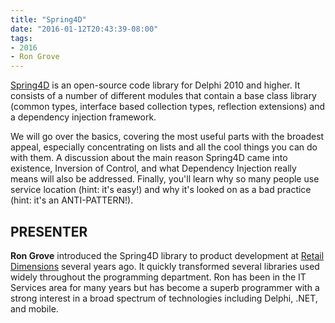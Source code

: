 ```yaml
---
title: "Spring4D"
date: "2016-01-12T20:43:39-08:00"
tags:
- 2016
- Ron Grove
---
```


[Spring4D](https://bitbucket.org/sglienke/spring4d) is an open-source code library for Delphi 2010 and higher. It consists of a number of different modules that contain a base class library (common types, interface based collection types, reflection extensions) and a dependency injection framework. 

We will go over the basics, covering the most useful parts with the broadest appeal, especially concentrating on lists and all the cool things you can do with them. A discussion about the main reason Spring4D came into existence, Inversion of Control, and what Dependency Injection really means will also be addressed. Finally, you'll learn why so many people use service location (hint: it's easy!) and why it's looked on as a bad practice (hint: it's an ANTI-PATTERN!).

## PRESENTER ##

**Ron Grove** introduced the Spring4D library to product development at [Retail Dimensions](http://retaildimensions.com) several years ago.  It quickly transformed several libraries used widely throughout the programming department. Ron has been in the IT Services area for many years but has become a superb programmer with a strong interest in a broad spectrum of technologies including Delphi, .NET, and mobile.
